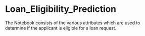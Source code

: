 # Loan_Eligibility_Prediction
The Notebook consists of the various attributes which are used to determine if the applicant is eligible for a loan request. 
